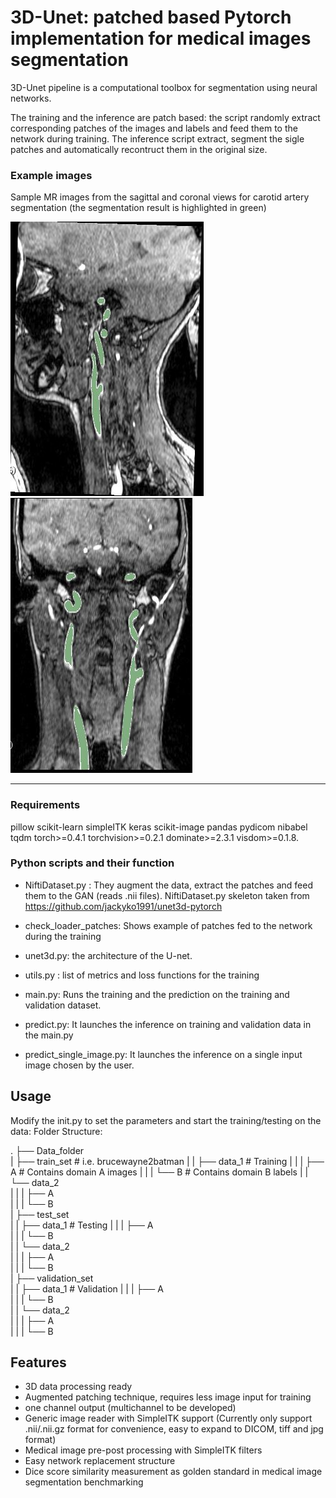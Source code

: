 # 3D-Unet: patched based Pytorch implementation for medical images segmentation

3D-Unet pipeline is a computational toolbox for segmentation using neural networks. 

The training and the inference are patch based: the script randomly extract corresponding patches of the images and labels and feed them to the network during training.
The inference script extract, segment the sigle patches and automatically recontruct them in the original size.

### Example images

Sample MR images from the sagittal and coronal views for carotid artery segmentation (the segmentation result is highlighted in green)

![MR3](images/3.JPG)![MR4](images/4.JPG)
*******************************************************************************

### Requirements
pillow
scikit-learn
simpleITK
keras
scikit-image
pandas
pydicom
nibabel
tqdm
torch>=0.4.1
torchvision>=0.2.1
dominate>=2.3.1
visdom>=0.1.8.

### Python scripts and their function

- NiftiDataset.py : They augment the data, extract the patches and feed them to the GAN (reads .nii files). NiftiDataset.py
  skeleton taken from https://github.com/jackyko1991/unet3d-pytorch

- check_loader_patches: Shows example of patches fed to the network during the training  

- unet3d.py: the architecture of the U-net.

- utils.py : list of metrics and loss functions for the training

- main.py: Runs the training and the prediction on the training and validation dataset.

- predict.py: It launches the inference on training and validation data in the main.py

- predict_single_image.py: It launches the inference on a single input image chosen by the user.

## Usage
Modify the init.py to set the parameters and start the training/testing on the data:
Folder Structure:

.
├── Data_folder                   
|   ├── train_set              # i.e. brucewayne2batman
|   |   ├── data_1             # Training
|   |   |   ├── A              # Contains domain A images 
|   |   |   └── B              # Contains domain B labels 
|   |   └── data_2             
|   |   |   ├── A              
|   |   |   └── B              
|   ├── test_set               
|   |   ├── data_1             # Testing
|   |   |   ├── A              
|   |   |   └── B              
|   |   └── data_2             
|   |   |   ├── A              
|   |   |   └── B              
|   ├── validation_set               
|   |   ├── data_1             # Validation
|   |   |   ├── A             
|   |   |   └── B              
|   |   └── data_2             
|   |   |   ├── A              
|   |   |   └── B              

## Features
- 3D data processing ready
- Augmented patching technique, requires less image input for training
- one channel output (multichannel to be developed)
- Generic image reader with SimpleITK support (Currently only support .nii/.nii.gz format for convenience, easy to expand to DICOM, tiff and jpg format)
- Medical image pre-post processing with SimpleITK filters
- Easy network replacement structure
- Dice score similarity measurement as golden standard in medical image segmentation benchmarking

